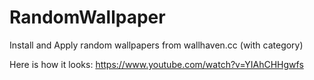 # RandomWallpaper
Install and Apply random wallpapers from wallhaven.cc (with category)

Here is how it looks: https://www.youtube.com/watch?v=YIAhCHHgwfs
